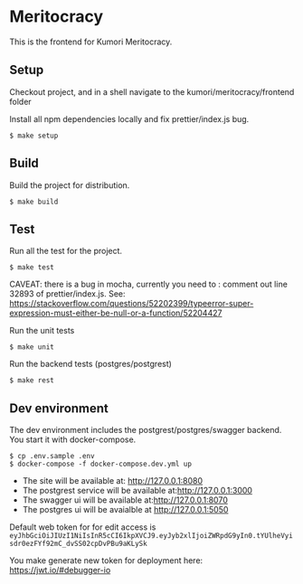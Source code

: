 # Meritocracy

This is the frontend for Kumori Meritocracy.

## Setup

Checkout project, and in a shell navigate to the kumori/meritocracy/frontend folder

Install all npm dependencies locally and fix prettier/index.js bug.

    $ make setup

## Build

Build the project for distribution.

    $ make build

## Test

Run all the test for the project.

    $ make test

CAVEAT: there is a bug in mocha, currently you need to :
comment out line 32893 of prettier/index.js.
See: <https://stackoverflow.com/questions/52202399/typeerror-super-expression-must-either-be-null-or-a-function/52204427>

Run the unit tests

    $ make unit

Run the backend tests (postgres/postgrest)

    $ make rest

## Dev environment

The dev environment includes the postgrest/postgres/swagger backend. You start it with docker-compose.

    $ cp .env.sample .env
    $ docker-compose -f docker-compose.dev.yml up

-   The site will be available at: <http://127.0.0.1:8080>
-   The postgrest service will be available at:<http://127.0.0.1:3000>
-   The swagger ui will be available at:<http://127.0.0.1:8070>
-   The postgres ui will be avaialble at <http://127.0.0.1:5050>

Default web token for for edit access is `eyJhbGciOiJIUzI1NiIsInR5cCI6IkpXVCJ9.eyJyb2xlIjoiZWRpdG9yIn0.tYUlheVyisdr0ezFYf92mC_dvSS02cpDvPBu9aKLySk`

You make generate new token for deployment here: <https://jwt.io/#debugger-io>
